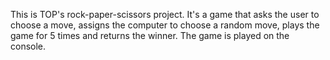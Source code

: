 This is TOP's rock-paper-scissors project. 
It's a game that asks the user to choose a move, assigns the computer to choose a random move, plays the game for 5 times and returns the winner. 
The game is played on the console.
